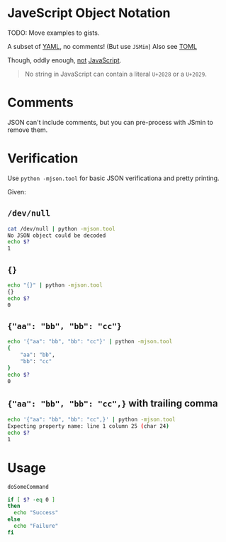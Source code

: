 # JaveScript Object Notation

TODO: Move examples to gists.

A subset of [YAML](./yaml), no comments! (But use `JSMin`) Also see [TOML](./toml)

Though, oddly enough, [not](http://timelessrepo.com/json-isnt-a-javascript-subset) [JavaScript](./javascript.md).

> No string in JavaScript can contain a literal `U+2028` or a `U+2029`.

# Comments

JSON can't include comments, but you can pre-process with JSmin to remove them.

# Verification

Use `python -mjson.tool` for basic JSON verificationa and pretty printing.

Given:

## `/dev/null`

```bash
cat /dev/null | python -mjson.tool
No JSON object could be decoded
echo $?
1
```

## `{}`

```bash
echo "{}" | python -mjson.tool
{}
echo $?
0
```

## `{"aa": "bb", "bb": "cc"}`

```bash
echo '{"aa": "bb", "bb": "cc"}' | python -mjson.tool
{
    "aa": "bb",
    "bb": "cc"
}
echo $?
0
```

## `{"aa": "bb", "bb": "cc",}` with trailing comma

```bash
echo '{"aa": "bb", "bb": "cc",}' | python -mjson.tool
Expecting property name: line 1 column 25 (char 24)
echo $?
1
```

# Usage

```bash
doSomeCommand

if [ $? -eq 0 ]
then
  echo "Success"
else
  echo "Failure"
fi
```
